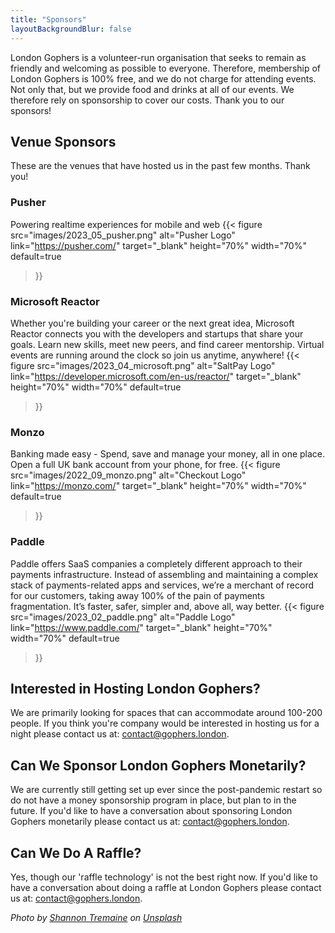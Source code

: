 ```yaml
---
title: "Sponsors"
layoutBackgroundBlur: false
---
```


London Gophers is a volunteer-run organisation that seeks to remain as friendly and welcoming as possible to everyone. 
Therefore, membership of London Gophers is 100% free, and we do not charge for attending events. Not only that, 
but we provide food and drinks at all of our events. We therefore rely on sponsorship to cover our costs. 
Thank you to our sponsors!

## Venue Sponsors
These are the venues that have hosted us in the past few months. Thank you!

### Pusher
Powering realtime experiences for mobile and web
{{< figure
src="images/2023_05_pusher.png"
alt="Pusher Logo"
link="https://pusher.com/"
target="_blank"
height="70%"
width="70%"
default=true
>}}

### Microsoft Reactor
Whether you're building your career or the next great idea, Microsoft Reactor connects you with the developers and startups that share your goals. Learn new skills, meet new peers, and find career mentorship. Virtual events are running around the clock so join us anytime, anywhere! 
{{< figure
src="images/2023_04_microsoft.png"
alt="SaltPay Logo"
link="https://developer.microsoft.com/en-us/reactor/"
target="_blank"
height="70%"
width="70%"
default=true
>}}

### Monzo
Banking made easy -
Spend, save and manage your money, all in one place. Open a full UK bank account from your phone, for free.
{{< figure
src="images/2022_09_monzo.png"
alt="Checkout Logo"
link="https://monzo.com/"
target="_blank"
height="70%"
width="70%"
default=true
>}}

### Paddle
Paddle offers SaaS companies a completely different approach to their payments infrastructure. Instead of assembling and maintaining a complex stack of payments-related apps and services, we’re a merchant of record for our customers, taking away 100% of the pain of payments fragmentation. It’s faster, safer, simpler and, above all, way better.
{{< figure
src="images/2023_02_paddle.png"
alt="Paddle Logo"
link="https://www.paddle.com/"
target="_blank"
height="70%"
width="70%"
default=true
>}}
 
## Interested in Hosting London Gophers?
We are primarily looking for spaces that can accommodate around 100-200 people. If you think you're company would
be interested in hosting us for a night please contact us at: [contact@gophers.london](mailto:contact@gophers.london).

## Can We Sponsor London Gophers Monetarily?
We are currently still getting set up ever since the post-pandemic restart so do not have a money sponsorship program in place, 
but plan to in the future. If you'd like to have a conversation about sponsoring London Gophers monetarily please contact us at:
[contact@gophers.london](mailto:contact@gophers.london).

## Can We Do A Raffle?
Yes, though our 'raffle technology' is not the best right now. If you'd like to have a conversation about doing a raffle 
at London Gophers please contact us at:
[contact@gophers.london](mailto:contact@gophers.london).


*Photo by [Shannon Tremaine](https://unsplash.com/@shantricky?utm_source=unsplash&utm_medium=referral&utm_content=creditCopyText) on 
[Unsplash](https://unsplash.com/s/photos/london-bridge?utm_source=unsplash&utm_medium=referral&utm_content=creditCopyText)*

